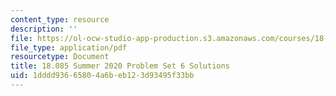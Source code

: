 ```yaml
---
content_type: resource
description: ''
file: https://ol-ocw-studio-app-production.s3.amazonaws.com/courses/18-085-computational-science-and-engineering-i-summer-2020/1dddd93665804a6beb123d93495f33bb_MIT18_085Summer20_PS6_sol.pdf
file_type: application/pdf
resourcetype: Document
title: 18.085 Summer 2020 Problem Set 6 Solutions
uid: 1dddd936-6580-4a6b-eb12-3d93495f33bb
---
```


